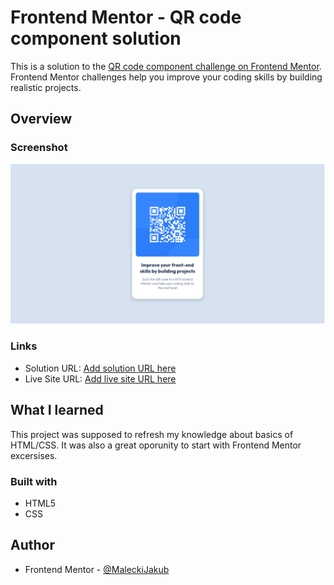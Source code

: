 # Frontend Mentor - QR code component solution

This is a solution to the [QR code component challenge on Frontend Mentor](https://www.frontendmentor.io/challenges/qr-code-component-iux_sIO_H). Frontend Mentor challenges help you improve your coding skills by building realistic projects.

## Overview

### Screenshot

![](./screenshot.png)

### Links

- Solution URL: [Add solution URL here](https://your-solution-url.com)
- Live Site URL: [Add live site URL here](https://your-live-site-url.com)

## What I learned

This project was supposed to refresh my knowledge about basics of HTML/CSS. It was also a great oporunity to start with Frontend Mentor excersises.

### Built with

- HTML5
- CSS

## Author

- Frontend Mentor - [@MaleckiJakub](https://www.frontendmentor.io/profile/maleckijakub)
